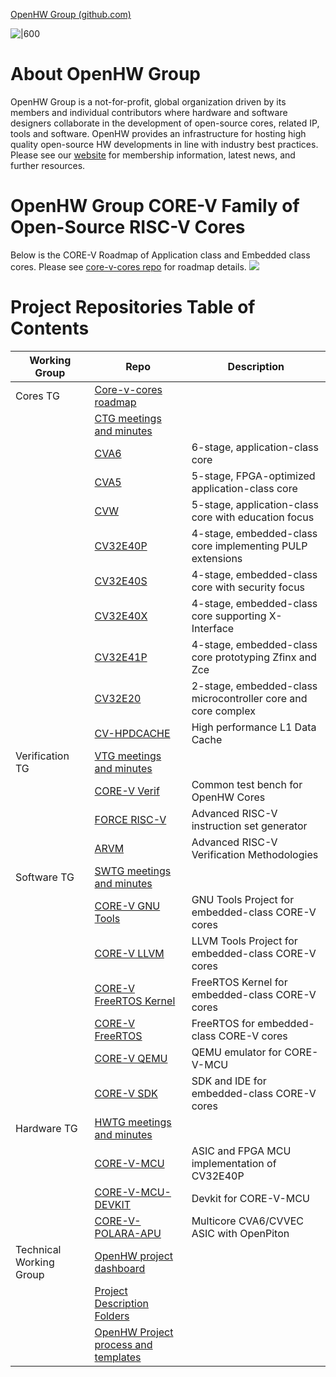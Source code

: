 [OpenHW Group (github.com)](https://github.com/openhwgroup)


![|600](https://camo.githubusercontent.com/eb3e025604845bc9c6cdba60d198aced018bd1b1e13afbeb34526cbf21ae0572/68747470733a2f2f7777772e6f70656e687767726f75702e6f72672f696d616765732f6f70656e68772d6c616e6473636170652e706e67)

# About OpenHW Group

OpenHW Group is a not-for-profit, global organization driven by its members and individual contributors where hardware and software designers collaborate in the development of open-source cores, related IP, tools and software. OpenHW provides an infrastructure for hosting high quality open-source HW developments in line with industry best practices. Please see our [website](https://www.openhwgroup.org/) for membership information, latest news, and further resources.

# OpenHW Group CORE-V Family of Open-Source RISC-V Cores

Below is the CORE-V Roadmap of Application class and Embedded class cores. Please see [core-v-cores repo](https://github.com/openhwgroup/core-v-cores) for roadmap details. ![](https://github.com/openhwgroup/core-v-cores/raw/master/CV-CORES-Roadmap_2023-03-14.png)

# Project Repositories Table of Contents

  

|Working Group|Repo|Description|
|---|---|---|
|Cores TG|[Core-v-cores roadmap](https://github.com/openhwgroup/core-v-cores)||
||[CTG meetings and minutes](https://github.com/openhwgroup/programs/tree/master/TGs/cores-task-group)||
||[CVA6](https://github.com/openhwgroup/cva6)|6-stage, application-class core|
||[CVA5](https://github.com/openhwgroup/cva5)|5-stage, FPGA-optimized application-class core|
||[CVW](https://github.com/openhwgroup/cvw)|5-stage, application-class core with education focus|
||[CV32E40P](https://github.com/openhwgroup/cv32e40p)|4-stage, embedded-class core implementing PULP extensions|
||[CV32E40S](https://github.com/openhwgroup/cv32e40s)|4-stage, embedded-class core with security focus|
||[CV32E40X](https://github.com/openhwgroup/cv32e40x)|4-stage, embedded-class core supporting X-Interface|
||[CV32E41P](https://github.com/openhwgroup/cv32e41p)|4-stage, embedded-class core prototyping Zfinx and Zce|
||[CV32E20](https://github.com/openhwgroup/cve2)|2-stage, embedded-class microcontroller core and core complex|
||[CV-HPDCACHE](https://github.com/openhwgroup/cv-hpdcache)|High performance L1 Data Cache|
|Verification TG|[VTG meetings and minutes](https://github.com/openhwgroup/programs/tree/master/TGs/verification-task-group)||
||[CORE-V Verif](https://github.com/openhwgroup/core-v-verif)|Common test bench for OpenHW Cores|
||[FORCE RISC-V](https://github.com/openhwgroup/force-riscv)|Advanced RISC-V instruction set generator|
||[ARVM](https://github.com/openhwgroup/advanced-riscv-verification-methodologies)|Advanced RISC-V Verification Methodologies|
|Software TG|[SWTG meetings and minutes](https://github.com/openhwgroup/core-v-sw)||
||[CORE-V GNU Tools](https://github.com/openhwgroup/corev-gcc)|GNU Tools Project for embedded-class CORE-V cores|
||[CORE-V LLVM](https://github.com/openhwgroup/corev-llvm-project)|LLVM Tools Project for embedded-class CORE-V cores|
||[CORE-V FreeRTOS Kernel](https://github.com/openhwgroup/core-v-freertos-kernel)|FreeRTOS Kernel for embedded-class CORE-V cores|
||[CORE-V FreeRTOS](https://github.com/openhwgroup/core-v-freertos)|FreeRTOS for embedded-class CORE-V cores|
||[CORE-V QEMU](https://github.com/openhwgroup/corev-qemu)|QEMU emulator for CORE-V-MCU|
||[CORE-V SDK](https://github.com/openhwgroup/core-v-sdk)|SDK and IDE for embedded-class CORE-V cores|
|Hardware TG|[HWTG meetings and minutes](https://github.com/openhwgroup/programs/tree/master/TGs/hardware-task-group)||
||[CORE-V-MCU](https://github.com/openhwgroup/core-v-mcu)|ASIC and FPGA MCU implementation of CV32E40P|
||[CORE-V-MCU-DEVKIT](https://github.com/openhwgroup/core-v-mcu-devkit)|Devkit for CORE-V-MCU|
||[CORE-V-POLARA-APU](https://github.com/openhwgroup/core-v-polara-apu)|Multicore CVA6/CVVEC ASIC with OpenPiton|
|Technical Working Group|[OpenHW project dashboard](https://github.com/openhwgroup/programs/tree/master/dashboard)||
||[Project Description Folders](https://github.com/openhwgroup/programs/tree/master/Project-Descriptions-and-Plans)||
||[OpenHW Project process and templates](https://github.com/openhwgroup/programs/tree/master/process)|
